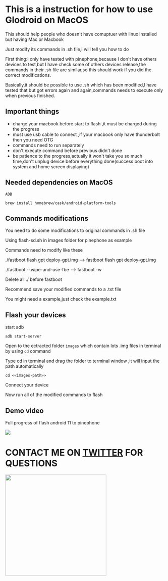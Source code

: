 # This is a instruction for how to use Glodroid on MacOS

This should help people who doesn't have comuptuer with linux installed but having Mac or Macbook

Just modify its commands in .sh file,I will tell you how to do

First thing:I only have tested with pinephone,because I don't have others devices to test,but I have check some of others devices release,the commands in their .sh file are similar,so this should work if you did the correct modifications. 

Basically,it should be possible to use .sh which has been modified,I have tested that but got errors again and again,commands needs to execute only when previous finished. 

## Important things
- charge your macbook before start to flash ,it must be charged during the progress
- must use usb cable to connect ,if your macbook only have thunderbolt then you need OTG
- commands need to run separately 
- don't execute command before previous didn't done 
- be patience to the progress,actually it won't take you so much time,don't unplug device before everything done(success boot into system and home screen displaying)

## Needed dependencies on MacOS
`ADB`
```
brew install homebrew/cask/android-platform-tools
```

## Commands modifications
You need to do some modifications to original commands in .sh file 

Using flash-sd.sh in images folder for pinephone as example

Commands need to modify like these

./fastboot flash gpt deploy-gpt.img --> fastboot flash gpt deploy-gpt.img

./fastboot --wipe-and-use-fbe --> fastboot -w

Delete all ./ before fastboot

Recommend save your modified commands to a .txt file

You might need a example,just check the example.txt 

## Flash your devices
start adb 
```
adb start-server
```
Open to the ectracted folder `images` which contain lots .img files in terminal by using `cd` command

Type cd in terminal and drag the folder to terminal window ,it will input the path automatically
```
cd <<images-path>>
```
Connect your device 

Now run all of the modified commands to flash

## Demo video
Full progress of flash android 11 to pinephone 

<a href="https://www.youtube.com/watch?v=UDY988kbdQU">
  <img src="https://img.youtube.com/vi/UDY988kbdQU/maxresdefault.jpg" >
</a>

# CONTACT ME ON [TWITTER](https://twitter.com/powen00hsiao) FOR QUESTIONS
<a href="https://twitter.com/powen00hsiao">
  <img src="https://pbs.twimg.com/profile_images/1404649867033550848/3m6kzjQa_400x400.jpg" height="320"/>
</a>
